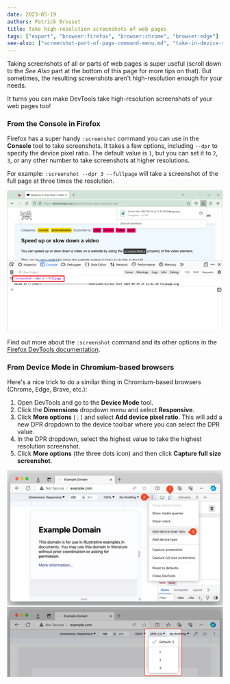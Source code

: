 ```yaml
---
date: 2023-05-19
authors: Patrick Brosset
title: Take high-resolution screenshots of web pages
tags: ["export", "browser:firefox", "browser:chrome", "browser:edge"]
see-also: ["screenshot-part-of-page-command-menu.md", "take-in-device-screenshots.md", "node-screenshot.md"]
---
```


Taking screenshots of all or parts of web pages is super useful (scroll down to the *See Also* part at the bottom of this page for more tips on that). But sometimes, the resulting screenshots aren't high-resolution enough for your needs.

It turns you can make DevTools take high-resolution screenshots of your web pages too!

### From the Console in Firefox

Firefox has a super handy `:screenshot` command you can use in the **Console** tool to take screenshots. It takes a few options, including `--dpr` to specify the device pixel ratio. The default value is `1`, but you can set it to `2`, `3`, or any other number to take screenshots at higher resolutions.

For example: `:screenshot --dpr 3 --fullpage` will take a screenshot of the full page at three times the resolution.

![Firefox, with DevTools opened, and the Console tool visible, showing that :screenshot command](../../assets/img/take-high-res-screenshots-firefox.png)

Find out more about the `:screenshot` command and its other options in the [Firefox DevTools documentation](https://firefox-source-docs.mozilla.org/devtools-user/web_console/helpers/index.html).

### From Device Mode in Chromium-based browsers

Here's a nice trick to do a similar thing in Chromium-based browsers (Chrome, Edge, Brave, etc.):

1. Open DevTools and go to the **Device Mode** tool.
1. Click the **Dimensions** dropdown menu and select **Responsive**.
1. Click **More options** (`⋮`) and select **Add device pixel ratio**. This will add a new DPR dropdown to the device toolbar where you can select the DPR value.
1. In the DPR dropdown, select the highest value to take the highest resolution screenshot.
1. Click **More options** (the three dots icon) and then click **Capture full size screenshot**.

![Edge DevTools showing the options menu with the Add device pixel ratio option highlighted](../../assets/img/take-high-res-screenshots-edge-1.png)
![Edge DevTools in Device Emulation mode, showing the DPR option to select the DPR value](../../assets/img/take-high-res-screenshots-edge-2.png)
